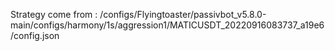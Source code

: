 Strategy come from : /configs/Flyingtoaster/passivbot_v5.8.0-main/configs/harmony/1s/aggression1/MATICUSDT_20220916083737_a19e6/config.json